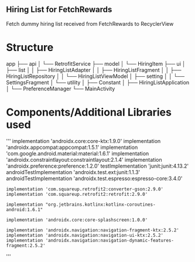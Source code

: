 ## Hiring List for FetchRewards

Fetch dummy hiring list received from FetchRewards to RecyclerView


# Structure
app
├── api
│   └── RetrofitService
├── model
│   └── HiringItem
├── ui
│   ├── list
│   │   ├── HiringListAdapter
│   │   ├── HiringListFragment
│   │   ├── HiringListRepository
│   │   └── HiringListViewModel
│   ├── setting
│   │   └── SettingsFragment
│   └── utility
│       ├── Constant
│       ├── HiringListApplication
│       └── PreferenceManager
└── MainActivity

# Components/Additional Libraries used
 '''
 implementation 'androidx.core:core-ktx:1.9.0'
    implementation 'androidx.appcompat:appcompat:1.5.1'
    implementation 'com.google.android.material:material:1.6.1'
    implementation 'androidx.constraintlayout:constraintlayout:2.1.4'
    implementation 'androidx.preference:preference:1.2.0'
    testImplementation 'junit:junit:4.13.2'
    androidTestImplementation 'androidx.test.ext:junit:1.1.3'
    androidTestImplementation 'androidx.test.espresso:espresso-core:3.4.0'

    implementation 'com.squareup.retrofit2:converter-gson:2.9.0'
    implementation 'com.squareup.retrofit2:retrofit:2.9.0'

    implementation "org.jetbrains.kotlinx:kotlinx-coroutines-android:1.6.1"

    implementation 'androidx.core:core-splashscreen:1.0.0'

    implementation 'androidx.navigation:navigation-fragment-ktx:2.5.2'
    implementation 'androidx.navigation:navigation-ui-ktx:2.5.2'
    implementation 'androidx.navigation:navigation-dynamic-features-fragment:2.5.2'
  '''
